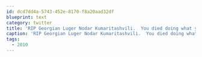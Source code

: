```yaml
---
id: dcd7dd4a-5743-452e-8170-f8a20aad32df
blueprint: text
category: twitter
title: 'RIP Georgian Luger Nodar Kumaritashvili.  You died doing what you loved.#2010'
caption: 'RIP Georgian Luger Nodar Kumaritashvili.  You died doing what you loved.#2010'
tags:
  - 2010
---
```

